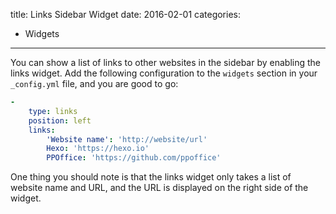 title: Links Sidebar Widget
date: 2016-02-01
categories:
- Widgets
---

You can show a list of links to other websites in the sidebar by enabling the links widget. Add the following configuration to the `widgets` section in your `_config.yml` file, and you are good to go:

```yaml
-
    type: links
    position: left
    links:
        'Website name': 'http://website/url'
        Hexo: 'https://hexo.io'
        PPOffice: 'https://github.com/ppoffice'
```

One thing you should note is that the links widget only takes a list of website name and URL, and the URL is displayed on the right side of the widget.